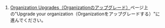 1. [Organization Upgrades（Organizationのアップグレード）](https://education.github.com/toolbox/offers/github-org-upgrades)ページ上の"Upgrade your organization（Organizationをアップグレードする）"に進んでください。
